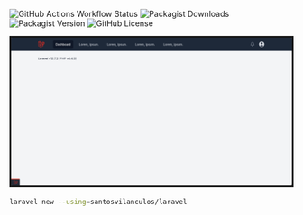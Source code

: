 ![GitHub Actions Workflow Status](https://img.shields.io/github/actions/workflow/status/santosvilanculos/laravel/tests.yml?label=tests)
![Packagist Downloads](https://img.shields.io/packagist/dt/santosvilanculos/laravel)
![Packagist Version](https://img.shields.io/packagist/v/santosvilanculos/laravel)
![GitHub License](https://img.shields.io/github/license/santosvilanculos/laravel)

![screenshot](./screenshot.png)

```sh
laravel new --using=santosvilanculos/laravel
```
